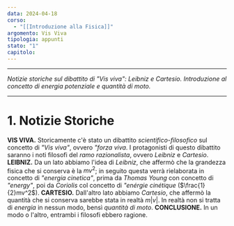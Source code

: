 ```yaml
---
data: 2024-04-18
corso:
  - "[[Introduzione alla Fisica]]"
argomento: Vis Viva
tipologia: appunti
stato: "1"
capitolo:
---
```

- - -
*Notizie storiche sul dibattito di "Vis viva": Leibniz e Cartesio. Introduzione al concetto di energia potenziale e quantità di moto.*
- - -
# 1. Notizie Storiche
**VIS VIVA.** Storicamente c'è stato un dibattito *scientifico-filosofico* sul concetto di *"Vis viva"*, ovvero *"forza viva*. I protagonisti di questo dibattito saranno i noti filosofi del *ramo razionalista*, ovvero *Leibniz* e *Cartesio*.
**LEIBNIZ.** Da un lato abbiamo l'idea di *Leibniz*, che affermò che la grandezza fisica che si conserva è la $mv^2$; in seguito questa verrà rielaborata in concetto di *"energia cinetica"*, prima da *Thomas Young* con concetto di *"energy"*, poi da *Coriolis* col concetto di *"enérgie cinétique* ($\frac{1}{2}mv^2$).
**CARTESIO.** Dall'altro lato abbiamo *Cartesio*, che affermò la quantità che si conserva sarebbe stata in realtà $m\lvert v \rvert$. In realtà non si tratta di *energia* in nessun modo, bensì *quantità di moto*.
**CONCLUSIONE.** In un modo o l'altro, entrambi i filosofi ebbero ragione.